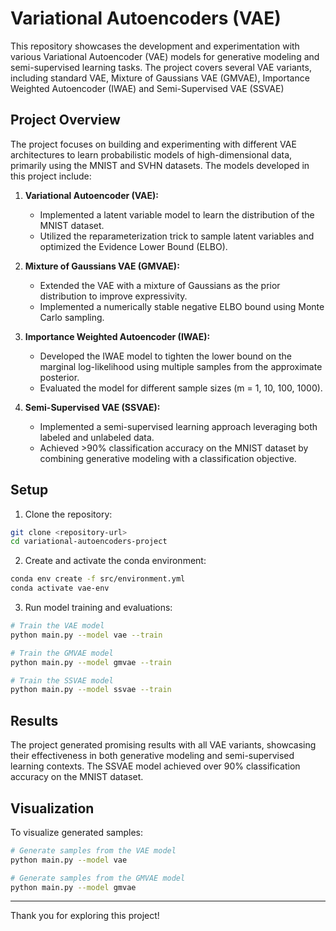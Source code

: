 # Variational Autoencoders (VAE) 

This repository showcases the development and experimentation with various Variational Autoencoder (VAE) models for generative modeling and semi-supervised learning tasks. The project covers several VAE variants, including standard VAE, Mixture of Gaussians VAE (GMVAE), Importance Weighted Autoencoder (IWAE) and Semi-Supervised VAE (SSVAE)

## Project Overview
The project focuses on building and experimenting with different VAE architectures to learn probabilistic models of high-dimensional data, primarily using the MNIST and SVHN datasets. The models developed in this project include:

1. **Variational Autoencoder (VAE):**
   - Implemented a latent variable model to learn the distribution of the MNIST dataset.
   - Utilized the reparameterization trick to sample latent variables and optimized the Evidence Lower Bound (ELBO).

2. **Mixture of Gaussians VAE (GMVAE):**
   - Extended the VAE with a mixture of Gaussians as the prior distribution to improve expressivity.
   - Implemented a numerically stable negative ELBO bound using Monte Carlo sampling.

3. **Importance Weighted Autoencoder (IWAE):**
   - Developed the IWAE model to tighten the lower bound on the marginal log-likelihood using multiple samples from the approximate posterior.
   - Evaluated the model for different sample sizes (m = 1, 10, 100, 1000).

4. **Semi-Supervised VAE (SSVAE):**
   - Implemented a semi-supervised learning approach leveraging both labeled and unlabeled data.
   - Achieved >90% classification accuracy on the MNIST dataset by combining generative modeling with a classification objective.

## Setup
1. Clone the repository:
```bash
git clone <repository-url>
cd variational-autoencoders-project
```

2. Create and activate the conda environment:
```bash
conda env create -f src/environment.yml
conda activate vae-env
```

3. Run model training and evaluations:
```bash
# Train the VAE model
python main.py --model vae --train

# Train the GMVAE model
python main.py --model gmvae --train

# Train the SSVAE model
python main.py --model ssvae --train

```

## Results
The project generated promising results with all VAE variants, showcasing their effectiveness in both generative modeling and semi-supervised learning contexts. The SSVAE model achieved over 90% classification accuracy on the MNIST dataset.

## Visualization
To visualize generated samples:
```bash
# Generate samples from the VAE model
python main.py --model vae

# Generate samples from the GMVAE model
python main.py --model gmvae
```

---
Thank you for exploring this project! 